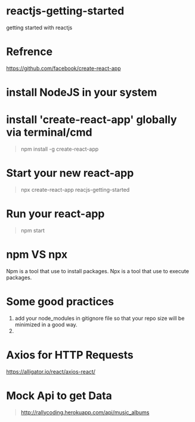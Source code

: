 # reactjs-getting-started
getting started with reactjs

# Refrence
https://github.com/facebook/create-react-app

# install NodeJS in your system

# install 'create-react-app' globally via terminal/cmd
> npm install -g create-react-app

# Start your new react-app
> npx create-react-app reacjs-getting-started

# Run your react-app
> npm start

# npm VS npx
Npm is a tool that use to install packages. Npx is a tool that use to execute packages.

# Some good practices
1. add your node_modules in gitignore file so that your repo size will be minimized in a good way.
2. 

# Axios for HTTP Requests
https://alligator.io/react/axios-react/

# Mock Api to get Data
> http://rallycoding.herokuapp.com/api/music_albums 